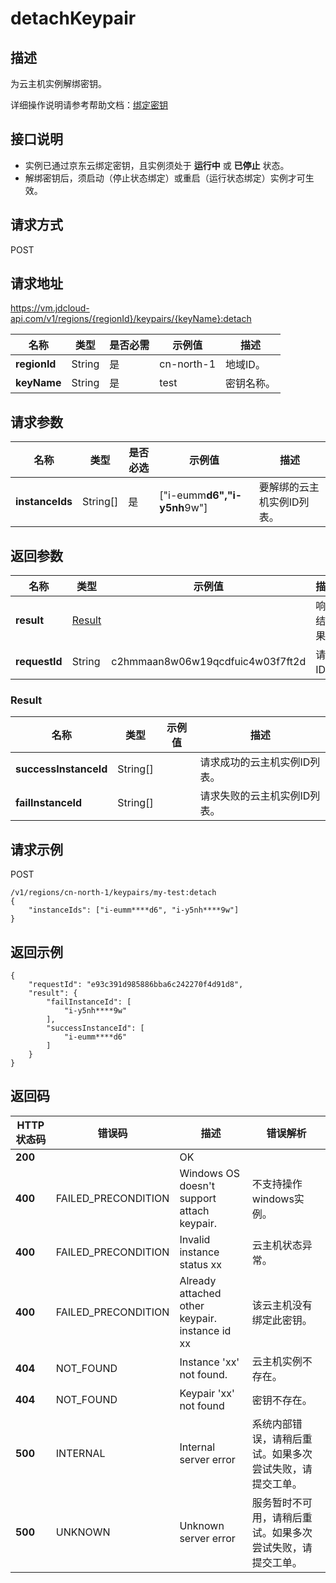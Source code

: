 # detachKeypair


## 描述

为云主机实例解绑密钥。

详细操作说明请参考帮助文档：[绑定密钥](https://docs.jdcloud.com/cn/virtual-machines/bind-keypair)

## 接口说明
- 实例已通过京东云绑定密钥，且实例须处于 **运行中** 或 **已停止** 状态。
- 解绑密钥后，须启动（停止状态绑定）或重启（运行状态绑定）实例才可生效。


## 请求方式
POST

## 请求地址
https://vm.jdcloud-api.com/v1/regions/{regionId}/keypairs/{keyName}:detach

|名称|类型|是否必需|示例值|描述|
|---|---|---|---|---|
|**regionId**|String|是|cn-north-1|地域ID。|
|**keyName**|String|是|test|密钥名称。|

## 请求参数
|名称|类型|是否必选|示例值|描述|
|---|---|---|---|---|
|**instanceIds**|String[]|是|\[&quot;i-eumm****d6&quot;,&quot;i-y5nh****9w&quot;]|要解绑的云主机实例ID列表。|


## 返回参数
|名称|类型|示例值|描述|
|---|---|---|---|
|**result**|[Result](detachKeypair#user-contemt-result)| |响应结果。|
|**requestId**|String|c2hmmaan8w06w19qcdfuic4w03f7ft2d|请求ID。|

### <div id="user-contemt-result">Result</div>
|名称|类型|示例值|描述|
|---|---|---|---|
|**successInstanceId**|String[]| |请求成功的云主机实例ID列表。|
|**failInstanceId**|String[]| |请求失败的云主机实例ID列表。|


## 请求示例
POST

```
/v1/regions/cn-north-1/keypairs/my-test:detach
{
    "instanceIds": ["i-eumm****d6", "i-y5nh****9w"]
}
```



## 返回示例
```
{
    "requestId": "e93c391d985886bba6c242270f4d91d8", 
    "result": {
        "failInstanceId": [
            "i-y5nh****9w"
        ], 
        "successInstanceId": [
            "i-eumm****d6"
        ]
    }
}
```

## 返回码
|HTTP状态码|错误码|描述|错误解析|
|---|---|---|---|
|**200**||OK||
|**400**|FAILED_PRECONDITION|Windows OS doesn't support attach keypair.|不支持操作windows实例。|
|**400**|FAILED_PRECONDITION|Invalid instance status xx|云主机状态异常。|
|**400**|FAILED_PRECONDITION|Already attached other keypair. instance id xx|该云主机没有绑定此密钥。|
|**404**|NOT_FOUND|Instance 'xx' not found.|云主机实例不存在。|
|**404**|NOT_FOUND|Keypair 'xx' not found|密钥不存在。|
|**500**|INTERNAL|Internal server error|系统内部错误，请稍后重试。如果多次尝试失败，请提交工单。|
|**500**|UNKNOWN|Unknown server error|服务暂时不可用，请稍后重试。如果多次尝试失败，请提交工单。|
